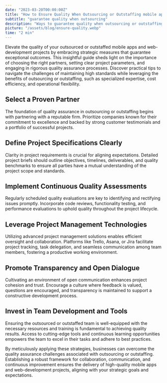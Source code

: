 ```yaml
---
date: "2023-03-20T00:00:00Z"
title: "How to Ensure Quality When Outsourcing or Outstaffing mobile apps and web-development"
subtitle: "guarantee quality when outsourcing"
description: "Ways to guarantee quality when outsourcing or outstaffing mobile apps and web-development."
picture: "/assets/blog/ensure-quality.webp"
time: "2 min"
---
```

Elevate the quality of your outsourced or outstaffed mobile apps and web-development projects by embracing strategic measures that guarantee exceptional outcomes. This insightful guide sheds light on the importance of choosing the right partners, setting clear project parameters, and engaging in rigorous quality assurance processes. Discover practical tips to navigate the challenges of maintaining high standards while leveraging the benefits of outsourcing or outstaffing, such as specialized expertise, cost efficiency, and operational flexibility.

## Select a Proven Partner
The foundation of quality assurance in outsourcing or outstaffing begins with partnering with a reputable firm. Prioritize companies known for their commitment to excellence and backed by strong customer testimonials and a portfolio of successful projects.

## Define Project Specifications Clearly
Clarity in project requirements is crucial for aligning expectations. Detailed project briefs should outline objectives, timelines, deliverables, and quality benchmarks to ensure all parties have a mutual understanding of the project scope and standards.

## Implement Continuous Quality Assessments
Regularly scheduled quality evaluations are key to identifying and rectifying issues promptly. Incorporate code reviews, functionality testing, and performance evaluations to uphold quality throughout the project lifecycle.

## Leverage Project Management Technologies
Utilizing advanced project management solutions enables efficient oversight and collaboration. Platforms like Trello, Asana, or Jira facilitate project tracking, task delegation, and seamless communication among team members, fostering a productive working environment.

## Promote Transparency and Open Dialogue
Cultivating an environment of open communication enhances project cohesion and trust. Encourage a culture where feedback is valued, questions are encouraged, and transparency is maintained to support a constructive development process.

## Invest in Team Development and Tools
Ensuring the outsourced or outstaffed team is well-equipped with the necessary resources and training is fundamental to achieving quality results. Access to cutting-edge tools and continuous learning opportunities empowers the team to excel in their tasks and adhere to best practices.

By meticulously applying these strategies, businesses can overcome the quality assurance challenges associated with outsourcing or outstaffing. Establishing a robust framework for collaboration, communication, and continuous improvement ensures the delivery of high-quality mobile apps and web-development projects, aligning with your strategic goals and expectations.